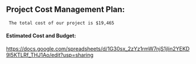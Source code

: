 ## Project Cost Management Plan:
     The total cost of our project is $19,465 

#### Estimated Cost and Budget:

https://docs.google.com/spreadsheets/d/1G30sx_2zYz1rmW7njS1jlin2YEKD9l5KTLRf_THJ1Ao/edit?usp=sharing

